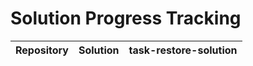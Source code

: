 # Solution Progress Tracking

| Repository | Solution | task-restore-solution |
|-----------|----------|-----------------------|